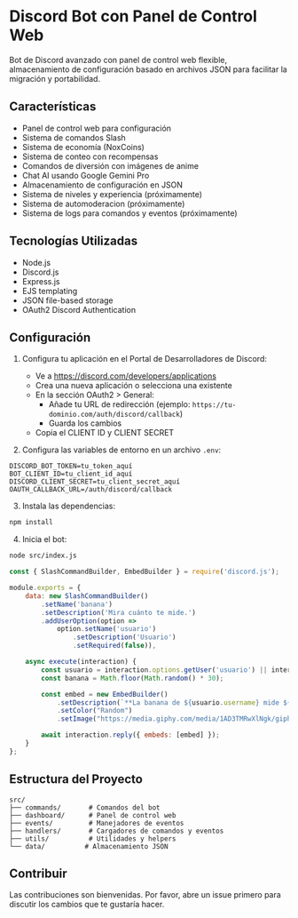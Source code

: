# Discord Bot con Panel de Control Web

Bot de Discord avanzado con panel de control web flexible, almacenamiento de configuración basado en archivos JSON para facilitar la migración y portabilidad.

## Características

- Panel de control web para configuración
- Sistema de comandos Slash
- Sistema de economía (NoxCoins)
- Sistema de conteo con recompensas
- Comandos de diversión con imágenes de anime
- Chat AI usando Google Gemini Pro
- Almacenamiento de configuración en JSON
- Sistema de niveles y experiencia (próximamente)
- Sistema de automoderacion (próximamente)
- Sistema de logs para comandos y eventos (próximamente)

## Tecnologías Utilizadas

- Node.js
- Discord.js
- Express.js
- EJS templating
- JSON file-based storage
- OAuth2 Discord Authentication

## Configuración

1. Configura tu aplicación en el Portal de Desarrolladores de Discord:
   - Ve a https://discord.com/developers/applications
   - Crea una nueva aplicación o selecciona una existente
   - En la sección OAuth2 > General:
     - Añade tu URL de redirección (ejemplo: `https://tu-dominio.com/auth/discord/callback`)
     - Guarda los cambios
   - Copia el CLIENT ID y CLIENT SECRET

2. Configura las variables de entorno en un archivo `.env`:
```env
DISCORD_BOT_TOKEN=tu_token_aquí
BOT_CLIENT_ID=tu_client_id_aquí
DISCORD_CLIENT_SECRET=tu_client_secret_aquí
OAUTH_CALLBACK_URL=/auth/discord/callback
```

3. Instala las dependencias:
```bash
npm install
```

4. Inicia el bot:
```bash
node src/index.js
```
```js
const { SlashCommandBuilder, EmbedBuilder } = require('discord.js');

module.exports = {
    data: new SlashCommandBuilder()
        .setName('banana')
        .setDescription('Mira cuánto te mide.')
        .addUserOption(option =>
            option.setName('usuario')
                .setDescription('Usuario')
                .setRequired(false)),

    async execute(interaction) {
        const usuario = interaction.options.getUser('usuario') || interaction.user;
        const banana = Math.floor(Math.random() * 30);

        const embed = new EmbedBuilder()
            .setDescription(`**La banana de ${usuario.username} mide ${banana} cm.**`)
            .setColor("Random")
            .setImage("https://media.giphy.com/media/1AD3TMRwXlNgk/giphy.gif");

        await interaction.reply({ embeds: [embed] });
    }
};

```
## Estructura del Proyecto

```
src/
├── commands/       # Comandos del bot
├── dashboard/      # Panel de control web
├── events/         # Manejadores de eventos
├── handlers/       # Cargadores de comandos y eventos
├── utils/          # Utilidades y helpers
└── data/          # Almacenamiento JSON
```

## Contribuir

Las contribuciones son bienvenidas. Por favor, abre un issue primero para discutir los cambios que te gustaría hacer.